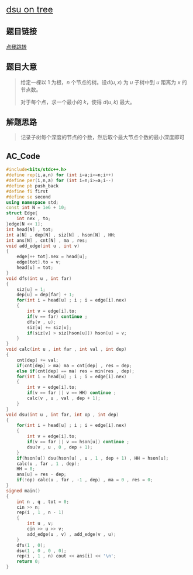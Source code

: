 <font size=5>[dsu on tree](https://codeforces.com/problemset/problem/600/E)</font> 

## 题目链接

[点我跳转](https://codeforces.com/problemset/problem/1009/F) 

## 题目大意

> 给定一棵以 $1$ 为根，$n$ 个节点的树。设$d(u,x)$ 为 $u$ 子树中到 $u$ 距离为 $x$ 的节点数。
>
> 对于每个点，求一个最小的 $k$，使得 $d(u,k)$ 最大。

## 解题思路

>记录子树每个深度的节点的个数，然后取个最大节点个数的最小深度即可

## AC_Code

```cpp
#include<bits/stdc++.h>
#define rep(i,a,n) for (int i=a;i<=n;i++)
#define per(i,n,a) for (int i=n;i>=a;i--)
#define pb push_back
#define fi first
#define se second
using namespace std;
const int N = 1e6 + 10;
struct Edge{
	int nex , to;
}edge[N << 1];
int head[N] , tot;
int a[N] , dep[N] , siz[N] , hson[N] , HH;
int ans[N] , cnt[N] , ma , res;
void add_edge(int u , int v)
{
	edge[++ tot].nex = head[u];
	edge[tot].to = v;
	head[u] = tot;
}
void dfs(int u , int far)
{
	siz[u] = 1;
	dep[u] = dep[far] + 1;
	for(int i = head[u] ; i ; i = edge[i].nex)
	{
		int v = edge[i].to;
		if(v == far) continue ;		
		dfs(v , u);
		siz[u] += siz[v];
		if(siz[v] > siz[hson[u]]) hson[u] = v;
 	}
} 
void calc(int u , int far , int val , int dep)
{
	cnt[dep] += val;
	if(cnt[dep] > ma) ma = cnt[dep] , res = dep;
	else if(cnt[dep] == ma) res = min(res , dep);
	for(int i = head[u] ; i ; i = edge[i].nex)
	{
		int v = edge[i].to;
		if(v == far || v == HH) continue ;
		calc(v , u , val , dep + 1);
	}
}
void dsu(int u , int far, int op , int dep)
{
	for(int i = head[u] ; i ; i = edge[i].nex)
	{
		int v = edge[i].to;
		if(v == far || v == hson[u]) continue ;
		dsu(v , u , 0 , dep + 1);
	}
	if(hson[u]) dsu(hson[u] , u , 1 , dep + 1) , HH = hson[u];
	calc(u , far , 1 , dep);
	HH = 0;
	ans[u] = res - dep;
	if(!op) calc(u , far , -1 , dep) , ma = 0 , res = 0;
}
signed main()
{
	int n , q , tot = 0;
	cin >> n;
	rep(i , 1 , n - 1)
	{
		int u , v;
		cin >> u >> v;
		add_edge(u , v) , add_edge(v , u);	
	} 
	dfs(1 , 0);
	dsu(1 , 0 , 0 , 0);
	rep(i , 1 , n) cout << ans[i] << '\n';
	return 0;
}
```